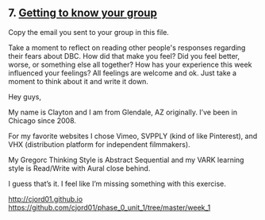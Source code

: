 ## 7. [Getting to know your group](7_get_to_know_your_group/readme.md)

Copy the email you sent to your group in this file.

<!-- Insert your response here  -->

Take a moment to reflect on reading other people's responses regarding their fears about DBC. How did that make you feel? Did you feel better, worse, or something else all together? How has your experience this week influenced your feelings? All feelings are welcome and ok. Just take a moment to think about it and write it down. 

<!-- Insert your response here -->

Hey guys,

My name is Clayton and I am from Glendale, AZ originally. I’ve been in Chicago since 2008.

For my favorite websites I chose Vimeo, SVPPLY (kind of like Pinterest), and VHX (distribution platform for independent filmmakers).

My Gregorc Thinking Style is Abstract Sequential and my VARK learning style is Read/Write with Aural close behind.

I guess that’s it. I feel like I’m missing something with this exercise.

http://cjord01.github.io https://github.com/cjord01/phase_0_unit_1/tree/master/week_1
